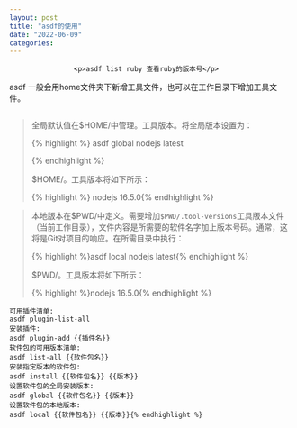 ```yaml
---
layout: post
title: "asdf的使用"
date: "2022-06-09"
categories: 
---
```


                    <p>asdf list ruby 查看ruby的版本号</p> 
<p>asdf 一般会用home文件夹下新增工具文件，也可以在工作目录下增加工具文件。</p> 
<p style="text-align:center;"><img alt="" src="https://img-blog.csdnimg.cn/de123ab4a4d34577958b8abb42c84e5e.png?x-oss-process=image/watermark,type_d3F5LXplbmhlaQ,shadow_50,text_Q1NETiBA6K645aKo44Gu5bCP6J206J22,size_20,color_FFFFFF,t_70,g_se,x_16"></p> 
<blockquote> 
 <p>全局默认值在$HOME/中管理。工具版本。将全局版本设置为：</p> 
 {% highlight %}
asdf global nodejs latest

{% endhighlight %} 
 <p>$HOME/。工具版本将如下所示：</p> 
 {% highlight %}
nodejs 16.5.0{% endhighlight %} 
</blockquote> 
<blockquote> 
 <p>本地版本在$PWD/中定义。需要增加<code>$PWD/.tool-versions</code>工具版本文件（当前工作目录），文件内容是所需要的软件名字加上版本号码。通常，这将是Git对项目的响应。在所需目录中执行：</p> 
 {% highlight %}asdf local nodejs latest{% endhighlight %} 
 <p>$PWD/。工具版本将如下所示：</p> 
 {% highlight %}nodejs 16.5.0{% endhighlight %} 
 <p></p> 
</blockquote> 
<pre><code class="language-html">可用插件清单:
asdf plugin-list-all
安装插件:
asdf plugin-add {<!-- -->{插件名}}
软件包的可用版本清单:
asdf list-all {<!-- -->{软件包名}}
安装指定版本的软件包:
asdf install {<!-- -->{软件包名}} {<!-- -->{版本}}
设置软件包的全局安装版本:
asdf global {<!-- -->{软件包名}} {<!-- -->{版本}}
设置软件包的本地版本:
asdf local {<!-- -->{软件包名}} {<!-- -->{版本}}{% endhighlight %}
                
